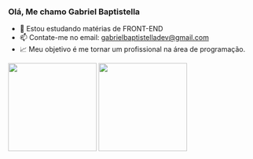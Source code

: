 ### Olá, Me chamo Gabriel Baptistella

- 🌱 Estou estudando matérias de FRONT-END
- 📫 Contate-me no email: gabrielbaptistelladev@gmail.com
- 📈 Meu objetivo é me tornar um profissional na área de programação.

<img height="180em" src="https://github-readme-stats.vercel.app/api?username=YoungAkira)](https://github.com/anuraghazra/github-readme-stats"/>
<img height="180em" src="https://github-readme-stats.vercel.app/api?username=anuraghazra&show_icons=true&theme=tokyonight"/>

